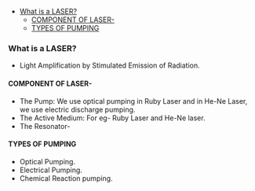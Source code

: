 - [What is a LASER?](#what-is-a-laser)
  - [COMPONENT OF LASER-](#component-of-laser-)
  - [TYPES OF PUMPING](#types-of-pumping)

### What is a LASER?
* Light Amplification by Stimulated Emission of Radiation.
#### COMPONENT OF LASER-
* The Pump: We use optical pumping in Ruby Laser and in He-Ne Laser, we use electric discharge pumping.
* The Active Medium: For eg- Ruby Laser and He-Ne laser.
* The Resonator-
  
#### TYPES OF PUMPING
   * Optical Pumping.
   * Electrical Pumping.
   * Chemical Reaction pumping.
   